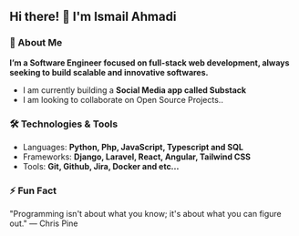 ## Hi there! 👋 I'm Ismail Ahmadi  

### 🚀 About Me

**I’m a Software Engineer focused on full-stack web development, always seeking to build scalable and innovative softwares.**
- I am currently building a **Social Media app called Substack**
- I am looking to collaborate on Open Source Projects..

### 🛠️ Technologies & Tools

- Languages: **Python, Php, JavaScript, Typescript and SQL**
- Frameworks: **Django, Laravel, React, Angular, Tailwind CSS**
- Tools: **Git, Github, Jira, Docker and etc...**  

### ⚡ Fun Fact
"Programming isn't about what you know; it's about what you can figure out." — Chris Pine
